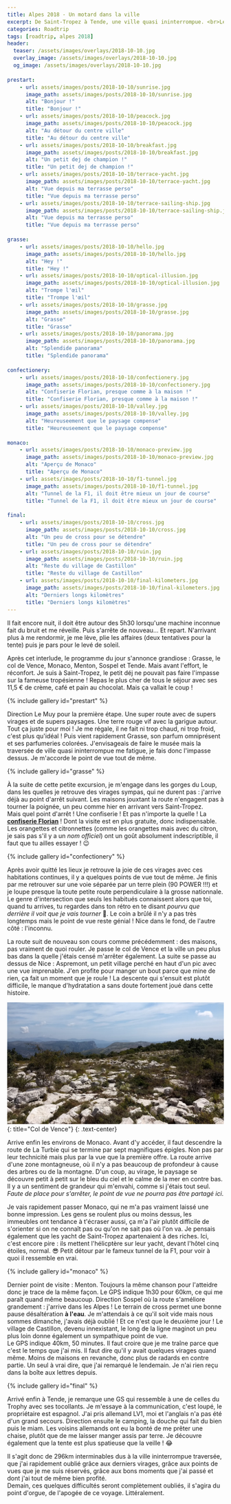 ```yaml
---
title: Alpes 2018 - Un motard dans la ville
excerpt: De Saint-Tropez à Tende, une ville quasi ininterrompue. <br>Les paysages sont là pour compenser !
categories: Roadtrip
tags: [roadtrip, alpes 2018]
header:
  teaser: /assets/images/overlays/2018-10-10.jpg
  overlay_image: /assets/images/overlays/2018-10-10.jpg
  og_image: /assets/images/overlays/2018-10-10.jpg

prestart:
    - url: assets/images/posts/2018-10-10/sunrise.jpg
      image_path: assets/images/posts/2018-10-10/sunrise.jpg
      alt: "Bonjour !"
      title: "Bonjour !"
    - url: assets/images/posts/2018-10-10/peacock.jpg
      image_path: assets/images/posts/2018-10-10/peacock.jpg
      alt: "Au détour du centre ville"
      title: "Au détour du centre ville"
    - url: assets/images/posts/2018-10-10/breakfast.jpg
      image_path: assets/images/posts/2018-10-10/breakfast.jpg
      alt: "Un petit dej de champion !"
      title: "Un petit dej de champion !"
    - url: assets/images/posts/2018-10-10/terrace-yacht.jpg
      image_path: assets/images/posts/2018-10-10/terrace-yacht.jpg
      alt: "Vue depuis ma terrasse perso"
      title: "Vue depuis ma terrasse perso"
    - url: assets/images/posts/2018-10-10/terrace-sailing-ship.jpg
      image_path: assets/images/posts/2018-10-10/terrace-sailing-ship.jpg
      alt: "Vue depuis ma terrasse perso"
      title: "Vue depuis ma terrasse perso"

grasse:
    - url: assets/images/posts/2018-10-10/hello.jpg
      image_path: assets/images/posts/2018-10-10/hello.jpg
      alt: "Hey !"
      title: "Hey !"
    - url: assets/images/posts/2018-10-10/optical-illusion.jpg
      image_path: assets/images/posts/2018-10-10/optical-illusion.jpg
      alt: "Trompe l'œil"
      title: "Trompe l'œil"
    - url: assets/images/posts/2018-10-10/grasse.jpg
      image_path: assets/images/posts/2018-10-10/grasse.jpg
      alt: "Grasse"
      title: "Grasse"
    - url: assets/images/posts/2018-10-10/panorama.jpg
      image_path: assets/images/posts/2018-10-10/panorama.jpg
      alt: "Splendide panorama"
      title: "Splendide panorama"

confectionery:
    - url: assets/images/posts/2018-10-10/confectionery.jpg
      image_path: assets/images/posts/2018-10-10/confectionery.jpg
      alt: "Confiserie Florian, presque comme à la maison !"
      title: "Confiserie Florian, presque comme à la maison !"
    - url: assets/images/posts/2018-10-10/valley.jpg
      image_path: assets/images/posts/2018-10-10/valley.jpg
      alt: "Heureuseement que le paysage compense"
      title: "Heureuseement que le paysage compense"

monaco:
    - url: assets/images/posts/2018-10-10/monaco-preview.jpg
      image_path: assets/images/posts/2018-10-10/monaco-preview.jpg
      alt: "Aperçu de Monaco"
      title: "Aperçu de Monaco"
    - url: assets/images/posts/2018-10-10/f1-tunnel.jpg
      image_path: assets/images/posts/2018-10-10/f1-tunnel.jpg
      alt: "Tunnel de la F1, il doit être mieux un jour de course"
      title: "Tunnel de la F1, il doit être mieux un jour de course"

final:
    - url: assets/images/posts/2018-10-10/cross.jpg
      image_path: assets/images/posts/2018-10-10/cross.jpg
      alt: "Un peu de cross pour se détendre"
      title: "Un peu de cross pour se détendre"
    - url: assets/images/posts/2018-10-10/ruin.jpg
      image_path: assets/images/posts/2018-10-10/ruin.jpg
      alt: "Reste du village de Castillon"
      title: "Reste du village de Castillon"
    - url: assets/images/posts/2018-10-10/final-kilometers.jpg
      image_path: assets/images/posts/2018-10-10/final-kilometers.jpg
      alt: "Derniers longs kilomètres"
      title: "Derniers longs kilomètres"
---
```


Il fait encore nuit, il doit être autour des 5h30 lorsqu'une machine inconnue fait du bruit et me réveille. Puis s'arrête de nouveau... Et repart. N'arrivant plus à me rendormir, je me lève, plie les affaires (deux tentatives pour la tente) puis je pars pour le levé de soleil.

Après cet interlude, le programme du jour s'annonce grandiose : Grasse, le col de Vence, Monaco, Menton, Sospel et Tende. Mais avant l'effort, le réconfort. Je suis à Saint-Tropez, le petit déj ne pouvait pas faire l'impasse sur la fameuse tropésienne ! Repas le plus cher de tous le séjour avec ses 11,5 € de crème, café et pain au chocolat. Mais ça vallait le coup !

{% include gallery id="prestart" %}

Direction Le Muy pour la première étape. Une super route avec de supers virages et de supers paysages. Une terre rouge vif avec la garigue autour. Tout ça juste pour moi ! Je me régale, il ne fait ni trop chaud, ni trop froid, c'est plus qu'idéal ! Puis vient rapidement Grasse, son parfum omniprésent et ses parfumeries colorées. J'envisageais de faire le musée mais la traversée de ville quasi ininterrompue me fatigue, je fais donc l'impasse dessus. Je m'accorde le point de vue tout de même.

{% include gallery id="grasse" %}

À la suite de cette petite excursion, je m'engage dans les gorges du Loup, dans les quelles je retrouve des virages sympas, qui ne durent pas : j'arrive déjà au point d'arrêt suivant. Les maisons jouxtant la route n'engagent pas à tourner la poignée, un peu comme hier en arrivant vers Saint-Tropez. <br>
Mais quel point d'arrêt ! Une confiserie ! Et pas n'importe la quelle ! La [**confiserie Florian**](https://www.confiserieflorian.com/) ! Dont la visite est en plus gratuite, donc indispensable. Les orangettes et citronnettes (comme les orangettes mais avec du citron, je sais pas s'il y a un _nom officiel_) ont un goût absolument indescriptible, il faut que tu ailles essayer ! &#128521; <!-- :wink: -->

{% include gallery id="confectionery" %}

Après avoir quitté les lieux je retrouve la joie de ces virages avec ces habitations continues, il y a quelques points de vue tout de même. Je finis par me retrouver sur une voie séparée par un terre plein (90 POWER !!!) et je loupe presque la toute petite route perpendiculaire à la grosse nationnale. Le genre d'intersection que seuls les habitués connaissent alors que toi, quand tu arrives, tu regardes dans ton rétro en te disant _pourvu que derrière il voit que je vais tourner_ &#128591;.<!-- :pray: --> Le coin a brûlé il n'y a pas très longtemps mais le point de vue reste génial ! Nice dans le fond, de l'autre côté : l'inconnu.

La route suit de nouveau son cours comme précédemment : des maisons, pas vraiment de quoi rouler. Je passe le col de Vence et la ville un peu plus bas dans la quelle j'étais censé m'arrêter également. La suite se passe au dessus de Nice : Aspremont, un petit village perché en haut d'un pic avec une vue imprenable. J'en profite pour manger un bout parce que mine de rien, ça fait un moment que je roule ! La descente qui s'ensuit est plutôt difficile, le manque d'hydratation a sans doute fortement joué dans cette histoire.

[![Col de Vence](/assets/images/posts/2018-10-10/vence-pass.jpg)](/assets/images/posts/2018-10-10/vence-pass.jpg){: title="Col de Vence"}
{: .text-center}

Arrive enfin les environs de Monaco. Avant d'y accéder, il faut descendre la route de La Turbie qui se termine par sept magnifiques épigles. Non pas par leur technicité mais plus par la vue que la première offre. La route arrive d'une zone montagneuse, où il n'y a pas beaucoup de profondeur à cause des arbres ou de la montagne. D'un coup, au virage, le paysage se découvre petit à petit sur le bleu du ciel et le calme de la mer en contre bas. Il y a un sentiment de grandeur qui m'envahi, comme si j'étais tout seul. _Faute de place pour s'arrêter, le point de vue ne pourra pas être partagé ici_.

Je vais rapidement passer Monaco, qui ne m'a pas vraiment laissé une bonne impression. Les gens se roulent plus ou moins dessus, les immeubles ont tendance à t'écraser aussi, ça m'a l'air plutôt difficile de s'orienter si on ne connaît pas ou qu'on ne sait pas où l'on va. Je pensais également que les yacht de Saint-Tropez apartenaient à des riches. Ici, c'est encore pire : ils mettent l'hélicptère sur leur yacht, devant l'hôtel cinq étoiles, normal. &#128526; <!-- :sunglasses: --> Petit détour par le fameux tunnel de la F1, pour voir à quoi il ressemble en vrai.

{% include gallery id="monaco" %}

Dernier point de visite : Menton. Toujours la même chanson pour l'atteidre donc je trace de la même façon. Le GPS indique 1h30 pour 60km, ce qui me paraît quand même beaucoup. Direction Sospel où la route s'améliore grandement : j'arrive dans les Alpes ! Le terrain de cross permet une bonne pause désaltération **à l'eau**. Je m'attendais à ce qu'il soit vide mais nous sommes dimanche, j'avais déjà oublié ! Et ce n'est que le deuxième jour ! Le village de Castillon, devenu innexistant, le long de la ligne maginot un peu plus loin donne également un sympathique point de vue. <br>
Le GPS indique 40km, 50 minutes. Il faut croire que je me traîne parce que c'est le temps que j'ai mis. Il faut dire qu'il y avait quelques virages quand même. Moins de maisons en revanche, donc plus de radards en contre partie. Un seul à vrai dire, que j'ai remarqué le lendemain. Je n'ai rien reçu dans la boîte aux lettres depuis.

{% include gallery id="final" %}

Arrivé enfin à Tende, je remarque une GS qui ressemble à une de celles du Trophy avec ses tocollants. Je m'essaye à la communication, c'est loupé, le propriétaire est espagnol. J'ai pris allemand LV1, moi et l'anglais n'a pas été d'un grand secours. Direction ensuite le camping, la douche qui fait du bien puis le miam. Les voisins allemands ont eu la bonté de me prêter une chaise, plutôt que de me laisser manger assis par terre. Je découvre également que la tente est plus spatieuse que la veille ! &#128514; <!-- :joy: -->

Il s'agit donc de 296km interminables dus à la ville ininterrompue traversée, que j'ai rapidement oublié grâce aux derniers virages, grâce aux points de vues que je me suis réservés, grâce aux bons moments que j'ai passé et dont j'ai tout de même bien profité.<br>
Demain, ces quelques difficultés seront complètement oubliés, il s'agira du point d'orgue, de l'apogée de ce voyage. Littéralement.
